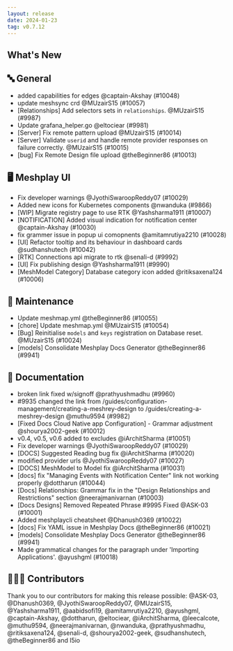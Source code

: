 ```yaml
---
layout: release
date: 2024-01-23
tag: v0.7.12
---
```


## What's New
## 🔤 General
- added capabilities for edges @captain-Akshay (#10048)
- update meshsync crd @MUzairS15 (#10057)
- [Relationships] Add selectors sets in `relationships`. @MUzairS15 (#9987)
- Update grafana_helper.go @eltociear (#9981)
- [Server] Fix remote pattern upload @MUzairS15 (#10014)
- [Server] Validate `userid` and handle remote provider responses on failure correctly. @MUzairS15 (#10015)
- [bug] Fix Remote Design file upload @theBeginner86 (#10013)

## 🖥 Meshplay UI

- Fix developer warnings @JyothiSwaroopReddy07 (#10029)
- Added new icons for Kubernetes components @nwanduka (#9866)
- [WIP] Migrate registry page to use RTK @Yashsharma1911 (#10007)
- [NOTIFICATION] Added visual indication for notification center @captain-Akshay (#10030)
- fix grammer issue in popup ui comopnents @amitamrutiya2210 (#10028)
- [UI] Refactor tooltip and its behaviour in dashboard cards @sudhanshutech (#10042)
- [RTK] Connections api migrate to rtk @senali-d (#9992)
- [UI] Fix publishing design @Yashsharma1911 (#9990)
- [MeshModel Category] Database category icon added  @ritiksaxena124 (#10006)

## 🧰 Maintenance

- Update meshmap.yml @theBeginner86 (#10055)
- [chore] Update meshmap.yml @MUzairS15 (#10054)
- [Bug] Reinitialise `models` and `keys` registration on Database reset. @MUzairS15 (#10024)
- [models] Consolidate Meshplay Docs Generator @theBeginner86 (#9941)

## 📖 Documentation

- broken link fixed w/signoff @prathyushmadhu (#9960)
-   #9935 changed the link from /guides/configuration-management/creating-a-meshrey-design to /guides/creating-a-meshrey-design @muthu9594 (#9982)
- [Fixed Docs Cloud Native app Configuration] - Grammar adjustment @shourya2002-geek (#10012)
- v0.4, v0.5, v0.6 added to excludes @iArchitSharma (#10051)
- Fix developer warnings @JyothiSwaroopReddy07 (#10029)
- [DOCS] Suggested Reading bug fix @iArchitSharma (#10020)
- modified provider urls @JyothiSwaroopReddy07 (#10027)
- [DOCS] MeshModel to Model fix @iArchitSharma (#10031)
- [docs] fix "Managing Events with Notification Center" link not working properly @dottharun (#10044)
- [Docs] Relationships: Grammar fix in the "Design Relationships and Restrictions" section @neerajmanivarnan (#10003)
- [Docs Designs] Removed Repeated Phrase #9995 Fixed @ASK-03 (#10001)
- Added meshplaycli cheatsheet @Dhanush0369 (#10022)
- [docs] Fix YAML issue in Meshplay Docs @theBeginner86 (#10021)
- [models] Consolidate Meshplay Docs Generator @theBeginner86 (#9941)
- Made grammatical changes for the paragraph under 'Importing Applications'. @ayushgml (#10018)

## 👨🏽‍💻 Contributors

Thank you to our contributors for making this release possible:
@ASK-03, @Dhanush0369, @JyothiSwaroopReddy07, @MUzairS15, @Yashsharma1911, @aabidsofi19, @amitamrutiya2210, @ayushgml, @captain-Akshay, @dottharun, @eltociear, @iArchitSharma, @leecalcote, @muthu9594, @neerajmanivarnan, @nwanduka, @prathyushmadhu, @ritiksaxena124, @senali-d, @shourya2002-geek, @sudhanshutech, @theBeginner86 and l5io
